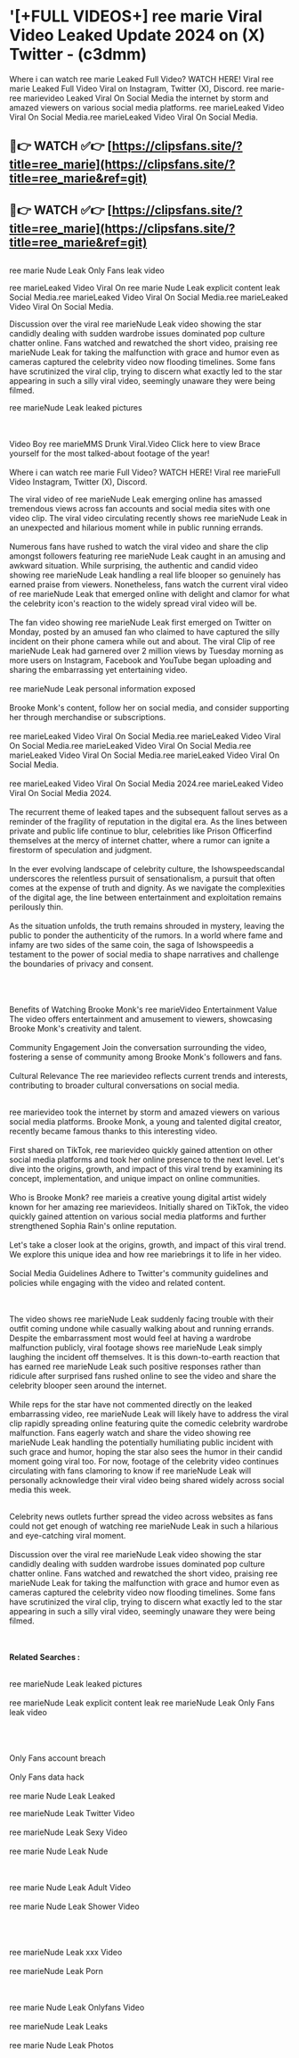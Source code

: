 #  '[+FULL VIDEOS+] ree marie Viral Video Leaked Update 2024 on (X) Twitter - (c3dmm)

Where i can watch ree marie Leaked Full Video? WATCH HERE! Viral ree marie Leaked Full Video Viral on Instagram, Twitter (X), Discord.
ree marie- ree marievideo Leaked Viral On Social Media the internet by storm and amazed viewers on various social media platforms.
ree marieLeaked Video Viral On Social Media.ree marieLeaked Video Viral On Social Media.




## 🔴👉 WATCH ✅👉 [https://clipsfans.site/?title=ree_marie](https://clipsfans.site/?title=ree_marie&ref=git)


## 🔴👉 WATCH ✅👉 [https://clipsfans.site/?title=ree_marie](https://clipsfans.site/?title=ree_marie&ref=git)
##


ree marie Nude Leak Only Fans leak video 


ree marieLeaked Video Viral On  ree marie Nude Leak explicit content leak Social Media.ree marieLeaked Video Viral On Social Media.ree marieLeaked Video Viral On Social Media.



Discussion over the viral ree marieNude Leak video showing the star candidly dealing with sudden wardrobe issues dominated pop culture chatter online. Fans watched and rewatched the short video, praising ree marieNude Leak for taking the malfunction with grace and humor even as cameras captured the celebrity video now flooding timelines. Some fans have scrutinized the viral clip, trying to discern what exactly led to the star appearing in such a silly viral video, seemingly unaware they were being filmed.


ree marieNude Leak leaked pictures


  <br>

  <br>
Video Boy ree marieMMS Drunk Viral.Video Click here to view Brace yourself for the most talked-about footage of the year!
<br><br>
Where i can watch ree marie Full Video? WATCH HERE! Viral ree marieFull Video Instagram, Twitter (X), Discord.

The viral video of ree marieNude Leak emerging online has amassed tremendous views across fan accounts and social media sites with one video clip. The viral video circulating recently shows ree marieNude Leak in an unexpected and hilarious moment while in public running errands.
<br><br>
Numerous fans have rushed to watch the viral video and share the clip amongst followers featuring ree marieNude Leak caught in an amusing and awkward situation. While surprising, the authentic and candid video showing ree marieNude Leak handling a real life blooper so genuinely has earned praise from viewers. Nonetheless, fans watch the current viral video of ree marieNude Leak that emerged online with delight and clamor for what the celebrity icon's reaction to the widely spread viral video will be.
<br><br>
The fan video showing ree marieNude Leak first emerged on Twitter on Monday, posted by an amused fan who claimed to have captured the silly incident on their phone camera while out and about. The viral Clip of ree marieNude Leak had garnered over 2 million views by Tuesday morning as more users on Instagram, Facebook and YouTube began uploading and sharing the embarrassing yet entertaining video.
<br><br>
ree marieNude Leak personal information exposed
<br><br>
Brooke Monk's content, follow her on social media, and consider supporting her through merchandise or subscriptions.
<br><br>
ree marieLeaked Video Viral On Social Media.ree marieLeaked Video Viral On Social Media.ree marieLeaked Video Viral On Social Media.ree marieLeaked Video Viral On Social Media.ree marieLeaked Video Viral On Social Media.
<br><br>
ree marieLeaked Video Viral On Social Media 2024.ree marieLeaked Video Viral On Social Media 2024.
<br><br>
The recurrent theme of leaked tapes and the subsequent fallout serves as a reminder of the fragility of reputation in the digital era. As the lines between private and public life continue to blur, celebrities like Prison Officerfind themselves at the mercy of internet chatter, where a rumor can ignite a firestorm of speculation and judgment.
<br><br>
In the ever evolving landscape of celebrity culture, the Ishowspeedscandal underscores the relentless pursuit of sensationalism, a pursuit that often comes at the expense of truth and dignity. As we navigate the complexities of the digital age, the line between entertainment and exploitation remains perilously thin.
<br><br>
As the situation unfolds, the truth remains shrouded in mystery, leaving the public to ponder the authenticity of the rumors. In a world where fame and infamy are two sides of the same coin, the saga of Ishowspeedis a testament to the power of social media to shape narratives and challenge the boundaries of privacy and consent.
<br><br>

<br><br>
Benefits of Watching Brooke Monk's ree marieVideo Entertainment Value The video offers entertainment and amusement to viewers, showcasing Brooke Monk's creativity and talent.
<br><br>
Community Engagement Join the conversation surrounding the video, fostering a sense of community among Brooke Monk's followers and fans.
<br><br>
Cultural Relevance The ree marievideo reflects current trends and interests, contributing to broader cultural conversations on social media.
<br><br>


ree marievideo took the internet by storm and amazed viewers on various social media platforms. Brooke Monk, a young and talented digital creator, recently became famous thanks to this interesting video.
<br><br>
First shared on TikTok, ree marievideo quickly gained attention on other social media platforms and took her online presence to the next level. Let's dive into the origins, growth, and impact of this viral trend by examining its concept, implementation, and unique impact on online communities.
<br><br>
Who is Brooke Monk? ree marieis a creative young digital artist widely known for her amazing ree marievideos. Initially shared on TikTok, the video quickly gained attention on various social media platforms and further strengthened Sophia Rain's online reputation.
<br><br>
Let's take a closer look at the origins, growth, and impact of this viral trend. We explore this unique idea and how ree mariebrings it to life in her video.
<br><br>
Social Media Guidelines Adhere to Twitter's community guidelines and policies while engaging with the video and related content.


<br><br>
The video shows ree marieNude Leak suddenly facing trouble with their outfit coming undone while casually walking about and running errands. Despite the embarrassment most would feel at having a wardrobe malfunction publicly, viral footage shows ree marieNude Leak simply laughing the incident off themselves. It is this down-to-earth reaction that has earned ree marieNude Leak such positive responses rather than ridicule after surprised fans rushed online to see the video and share the celebrity blooper seen around the internet.
<br><br>
While reps for the star have not commented directly on the leaked embarrassing video, ree marieNude Leak will likely have to address the viral clip rapidly spreading online featuring quite the comedic celebrity wardrobe malfunction. Fans eagerly watch and share the video showing ree marieNude Leak handling the potentially humiliating public incident with such grace and humor, hoping the star also sees the humor in their candid moment going viral too. For now, footage of the celebrity video continues circulating with fans clamoring to know if ree marieNude Leak will personally acknowledge their viral video being shared widely across social media this week.
<br><br>

Celebrity news outlets further spread the video across websites as fans could not get enough of watching ree marieNude Leak in such a hilarious and eye-catching viral moment.
<br><br>
Discussion over the viral ree marieNude Leak video showing the star candidly dealing with sudden wardrobe issues dominated pop culture chatter online. Fans watched and rewatched the short video, praising ree marieNude Leak for taking the malfunction with grace and humor even as cameras captured the celebrity video now flooding timelines. Some fans have scrutinized the viral clip, trying to discern what exactly led to the star appearing in such a silly viral video, seemingly unaware they were being filmed.


<br><br>
<strong>Related Searches :</strong>
<br><br>

ree marieNude Leak leaked pictures
<br><br>
ree marieNude Leak explicit content leak
ree marieNude Leak Only Fans leak video
<br><br>

<br><br>
Only Fans account breach
<br><br>
Only Fans data hack
<br><br>
ree marie Nude Leak Leaked

ree marieNude Leak Twitter Video
<br><br>
ree marieNude Leak Sexy Video
<br><br>
ree marie Nude Leak Nude

<br><br>
ree marie Nude Leak Adult Video
<br><br>
ree marie Nude Leak Shower Video
<br><br>

<br><br>
ree marieNude Leak xxx Video
<br><br>
ree marieNude Leak Porn

<br><br>
ree marie Nude Leak Onlyfans Video
<br><br>
ree marieNude Leak Leaks
<br><br>
ree marie Nude Leak Photos